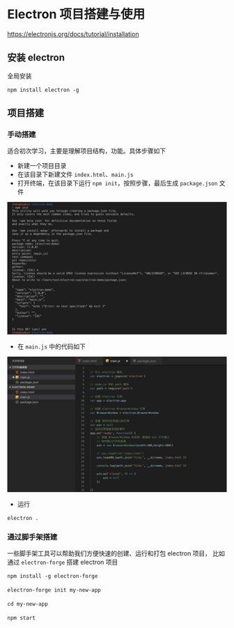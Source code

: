 # Electron 项目搭建与使用

https://electronjs.org/docs/tutorial/installation

## 安装 electron

全局安装

```
npm install electron -g
```

## 项目搭建

### 手动搭建

适合初次学习，主要是理解项目结构，功能。具体步骤如下

* 新建一个项目目录
* 在该目录下新建文件 `index.html`、`main.js`
* 打开终端，在该目录下运行 `npm init`，按照步骤，最后生成 `package.json` 文件

![image](https://github.com/huabinzhang427/Doc-Zhang/blob/master/electron/images/WX20190308-150441@2x.png)

* 在 `main.js` 中的代码如下

![image](https://github.com/huabinzhang427/Doc-Zhang/blob/master/electron/images/WX20190308-150933@2x.png)

* 运行

```
electron . 
```

### 通过脚手架搭建

一些脚手架工具可以帮助我们方便快速的创建、运行和打包 electron 项目， 比如通过 `electron-forge` 搭建 electron 项目

```
npm install -g electron-forge

electron-forge init my-new-app

cd my-new-app

npm start
```


